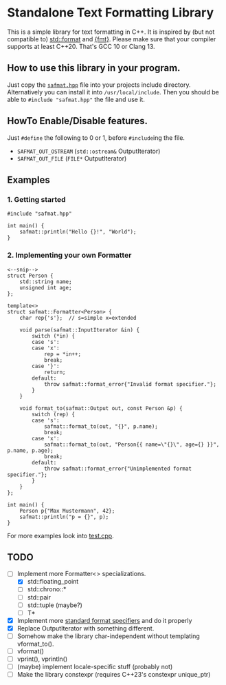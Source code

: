 # Standalone Text Formatting Library
This is a simple library for text formatting in C++.
It is inspired by (but not compatible to) [std::format](https://en.cppreference.com/w/cpp/utility/format/format) and [{fmt}](https://fmt.dev).
Please make sure that your compiler supports at least C++20. That's GCC 10 or Clang 13.

## How to use this library in your program.
Just copy the [`safmat.hpp`](safmat.hpp) file into your projects include directory.
Alternatively you can install it into `/usr/local/include`.
Then you should be able to `#include "safmat.hpp"` the file and use it.

## HowTo Enable/Disable features.
Just `#define` the following to 0 or 1, before `#include`ing the file.
- `SAFMAT_OUT_OSTREAM` (`std::ostream&` OutputIterator)
- `SAFMAT_OUT_FILE` (`FILE*` OutputIterator)

## Examples

### 1. Getting started
```
#include "safmat.hpp"

int main() {
    safmat::println("Hello {}!", "World");
}
```

### 2. Implementing your own Formatter
```
<--snip-->
struct Person {
    std::string name;
    unsigned int age;
};

template<>
struct safmat::Formatter<Person> {
    char rep{'s'};  // s=simple x=extended
    
    void parse(safmat::InputIterator &in) {
        switch (*in) {
        case 's':
        case 'x':
            rep = *in++;
            break;
        case '}':
            return;
        default:
            throw safmat::format_error{"Invalid format specifier."};
        }
    }
    
    void format_to(safmat::Output out, const Person &p) {
        switch (rep) {
        case 's':
            safmat::format_to(out, "{}", p.name);
            break;
        case 'x':
            safmat::format_to(out, "Person{{ name=\"{}\", age={} }}", p.name, p.age);
            break;
        default:
            throw safmat::format_error{"Unimplemented format specifier."};
        }
    }
};

int main() {
    Person p{"Max Mustermann", 42};
    safmat::println("p = {}", p);
}
```

For more examples look into [test.cpp](test.cpp).

## TODO
- [ ] Implement more Formatter<> specializations.
    - [x] std::floating\_point
    - [ ] std::chrono::\*
    - [ ] std::pair
    - [ ] std::tuple (maybe?)
    - [ ] T\*
- [x] Implement more [standard format specifiers](https://en.cppreference.com/w/cpp/utility/format/formatter#Standard_format_specification) and do it properly
- [x] Replace OutputIterator with something different.
- [ ] Somehow make the library char-independent without templating vformat\_to().
- [ ] vformat()
- [ ] vprint(), vprintln()
- [ ] (maybe) implement locale-specific stuff (probably not)
- [ ] Make the library constexpr (requires C++23's constexpr unique\_ptr)
